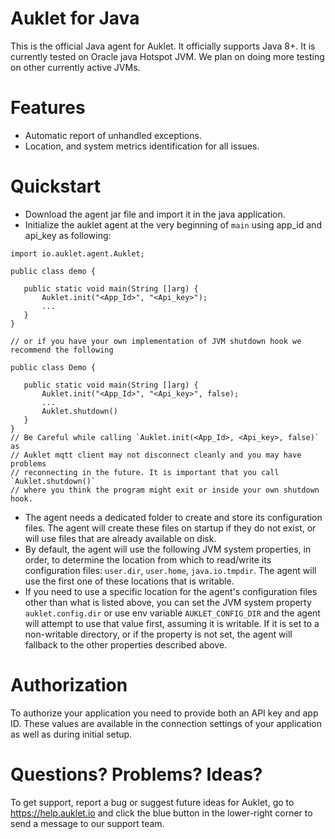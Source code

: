 # Auklet for Java

This is the official Java agent for Auklet. It officially supports Java 8+.
It is currently tested on Oracle java Hotspot JVM. We plan on doing more
testing on other currently active JVMs.


# Features

* Automatic report of unhandled exceptions.
* Location, and system metrics identification for all issues.


# Quickstart

* Download the agent jar file and import it in the java application.
* Initialize the auklet agent at the very beginning of `main` using app_id and api_key as following:
```
import io.auklet.agent.Auklet;

public class demo {

   public static void main(String []arg) {
       Auklet.init("<App_Id>", "<Api_key>");
       ...
   }
}

// or if you have your own implementation of JVM shutdown hook we recommend the following

public class Demo {

   public static void main(String []arg) {
       Auklet.init("<App_Id>", "<Api_key>", false);
       ...
       Auklet.shutdown()
   }
}
// Be Careful while calling `Auklet.init(<App_Id>, <Api_key>, false)` as
// Auklet mqtt client may not disconnect cleanly and you may have problems
// reconnecting in the future. It is important that you call `Auklet.shutdown()`
// where you think the program might exit or inside your own shutdown hook.
```

* The agent needs a dedicated folder to create and store its configuration files. The agent will create these files 
on startup if they do not exist, or will use files that are already available on disk.
* By default, the agent will use the following JVM system properties, in order, to determine the location from which 
to read/write its configuration files: `user.dir`, `user.home`, `java.io.tmpdir`. 
The agent will use the first one of these locations that is writable.
* If you need to use a specific location for the agent's configuration files other than what is listed above, you can 
set the JVM system property `auklet.config.dir` or use env variable `AUKLET_CONFIG_DIR` and the agent will attempt to 
use that value first, assuming it is writable. 
If it is set to a non-writable directory, or if the property is not set, the agent will fallback to the 
other properties described above.

# Authorization

To authorize your application you need to provide both an API key and app ID.
These values are available in the connection settings of your application as well as during initial setup.

# Questions? Problems? Ideas?

To get support, report a bug or suggest future ideas for Auklet, go to https://help.auklet.io and click the blue button in the lower-right corner to send a message to our support team.
